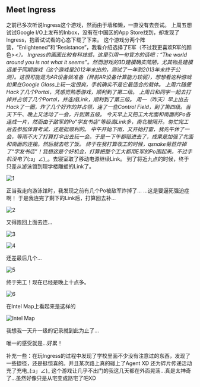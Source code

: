 ﻿## Meet Ingress

之前已多次听说Ingress这个游戏，然而由于墙和懒，一直没有去尝试。
上周五想试试Google I/O上发布的Inbox，没有在中国区的App Store找到，却发现了Ingress，抱着试试看的心态下载了下来。
这个游戏分两个阵营，“Enlightened”和“Resistance”，我看介绍选择了E军（不过我更喜欢R军的颜色>_<）。
Ingress的画面比较有科技感，这里引用一句官方的话吧：“The world around you is not what it seems”。然而游戏的3D建模确实简陋，尤其物品建模远差于同期游戏（这个游戏是2012年末出的，测试了一年到2013年末终于公测）。这很可能是为AR设备做准备（目前AR设备计算能力较弱），想想看这种游戏如果在Google Glass上玩一定很爽，手机确实不是它最适合的载体。
上周六随便Hack了几个Portal，凭感觉熟悉游戏，顺利到了第二级。
上周日和同学一起去打掉并占领了几个Portal，并连成Link，顺利到了第三级。
周一（昨天）早上出去Hack了一圈，炸了几个好炸的并占领，连了一些Control Field，到了第四级。当天下午、晚上又活动了一会，升到第五级。
今天早上又把工大北面和南面的Po各连成一片，然而由于敌军的Po“学友书店”等级高Link多，南北被隔开。匆忙完工后去参加体育考试，还是挺顺利的。
中午开始下雨，又开始打雷，我先午休了一会，等雨不大了打算打伞出去玩一会。于是一下午都赔进去了，成果是加强了北面和南面的连接。然后就去吃了饭。
终于在我打算收工的时候，qsnake菊苣炸掉了“学友书店”！我想这是个好机会，打算把整个工大都用E军的Po围起来。不过手机没电了_(:з」∠)_。去寝室取了移动电源继续Link。
到了将近九点的时候，终于只差从游泳馆到理学楼雕塑的Link了。

![1](/assets/image/meet-ingress-1.jpg)

正当我走向游泳馆时，我发现之前有几个Po被敌军炸掉了...
...这是要逼死强迫症啊！
于是我连完了剩下的Link后，打算回去补...

![2](/assets/image/meet-ingress-2.jpg)

又得跑回上面去连...

![3](/assets/image/meet-ingress-3.jpg)

![4](/assets/image/meet-ingress-4.jpg)

还差最后几个...

![5](/assets/image/meet-ingress-5.jpg)

终于完工！现在已经是晚上十点多。

![6](/assets/image/meet-ingress-6.jpg)

在Intel Map上看起来是这样的

![Intel Map](/assets/image/meet-ingress-on-intel-map.jpg)

我想我一天升一级的记录就到此为止了...

唯一的感受就是...好累！

补充一些：在玩Ingress的过程中发现了学校里面不少没有注意过的东西，发现了一些捷径，还是挺惊喜的。并且某次路上真的碰上了Agent XD 还为碎片传递活动充了充电_(:з」∠)_
这个游戏让几乎不出门的我这几天都在外面晃荡...真是太神奇了...虽然好像只是从宅变成路宅了吧XD